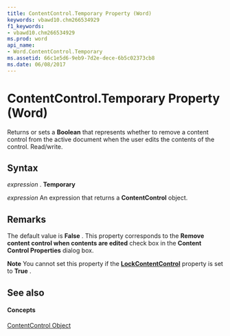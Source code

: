 ```yaml
---
title: ContentControl.Temporary Property (Word)
keywords: vbawd10.chm266534929
f1_keywords:
- vbawd10.chm266534929
ms.prod: word
api_name:
- Word.ContentControl.Temporary
ms.assetid: 66c1e5d6-9eb9-7d2e-dece-6b5c02373cb8
ms.date: 06/08/2017
---
```



# ContentControl.Temporary Property (Word)

Returns or sets a **Boolean** that represents whether to remove a content control from the active document when the user edits the contents of the control. Read/write.


## Syntax

 _expression_ . **Temporary**

 _expression_ An expression that returns a **ContentControl** object.


## Remarks

The default value is **False** . This property corresponds to the **Remove content control when contents are edited** check box in the **Content Control Properties** dialog box.


 **Note**  You cannot set this property if the **[LockContentControl](contentcontrol-lockcontentcontrol-property-word.md)** property is set to **True** .


## See also


#### Concepts


[ContentControl Object](contentcontrol-object-word.md)


